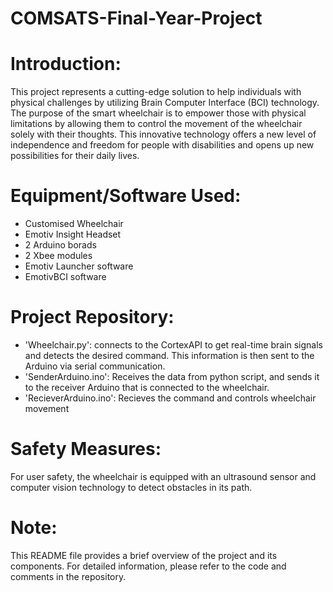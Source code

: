 # COMSATS-Final-Year-Project
# Introduction:
This project represents a cutting-edge solution to help individuals with physical challenges by utilizing Brain Computer Interface (BCI) technology. The purpose of the smart wheelchair is to empower those with physical limitations by allowing them to control the movement of the wheelchair solely with their thoughts. This innovative technology offers a new level of independence and freedom for people with disabilities and opens up new possibilities for their daily lives.

# Equipment/Software Used:
* Customised Wheelchair
* Emotiv Insight Headset
* 2 Arduino borads
* 2 Xbee modules
* Emotiv Launcher software
* EmotivBCI software

# Project Repository:
* 'Wheelchair.py': connects to the CortexAPI to get real-time brain signals and detects the desired command. This information is then sent to the Arduino via serial communication. 
* 'SenderArduino.ino':  Receives the data from python script,  and sends it to the receiver Arduino that is connected to the wheelchair.
* 'RecieverArduino.ino': Recieves the command and controls wheelchair movement

# Safety Measures:
For user safety, the wheelchair is equipped with an ultrasound sensor and computer vision technology to detect obstacles in its path.

# Note: 
This README file provides a brief overview of the project and its components. For detailed information, please refer to the code and comments in the repository.
